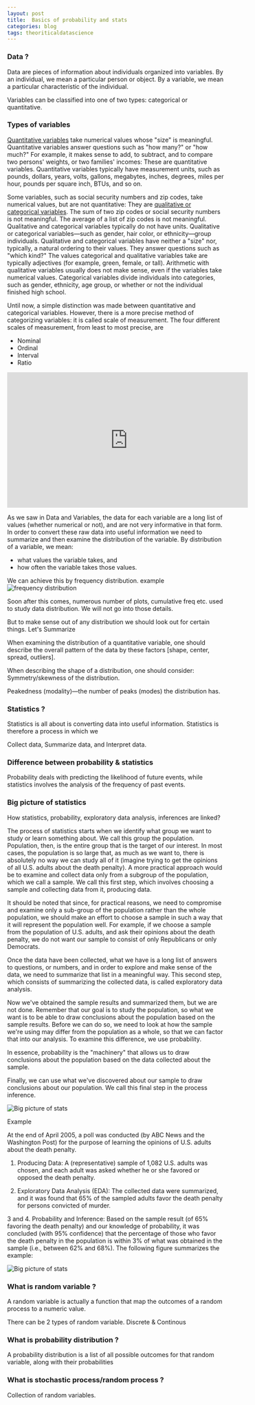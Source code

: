 ```yaml
---
layout: post
title:  Basics of probability and stats
categories: blog
tags: theoriticaldatascience
---
```

### Data ?

Data are pieces of information about individuals organized into variables. By an individual, we mean a particular person or object. By a variable, we mean a particular characteristic of the individual.

Variables can be classified into one of two types: categorical or quantitative.

<!--more-->
### Types of variables

<u>Quantitative variables</u> take numerical values whose "size" is meaningful. Quantitative variables answer questions such as "how many?" or "how much?" For example, it makes sense to add, to subtract, and to compare two persons' weights, or two families' incomes: These are quantitative variables. Quantitative variables typically have measurement units, such as pounds, dollars, years, volts, gallons, megabytes, inches, degrees, miles per hour, pounds per square inch, BTUs, and so on.

Some variables, such as social security numbers and zip codes, take numerical values, but are not quantitative: They are <u>qualitative or categorical variables</u>. The sum of two zip codes or social security numbers is not meaningful. The average of a list of zip codes is not meaningful. Qualitative and categorical variables typically do not have units. Qualitative or categorical variables—such as gender, hair color, or ethnicity—group individuals. Qualitative and categorical variables have neither a "size" nor, typically, a natural ordering to their values. They answer questions such as "which kind?" The values categorical and qualitative variables take are typically adjectives (for example, green, female, or tall). Arithmetic with qualitative variables usually does not make sense, even if the variables take numerical values. Categorical variables divide individuals into categories, such as gender, ethnicity, age group, or whether or not the individual finished high school.

Until now, a simple distinction was made between quantitative and categorical variables. However, there is a more precise method of categorizing variables: it is called scale of measurement. The four different scales of measurement, from least to most precise, are

* Nominal
* Ordinal
* Interval
* Ratio

<center><iframe width="560" height="315" src="https://www.youtube.com/embed/wIBu7J18Fpw?rel=0" frameborder="0" gesture="media" allow="encrypted-media" allowfullscreen></iframe></center>

As we saw in Data and Variables, the data for each variable are a long list of values (whether numerical or not), and are not very informative in that form. In order to convert these raw data into useful information we need to summarize and then examine the distribution of the variable. By distribution of a variable, we mean:

* what values the variable takes, and
* how often the variable takes those values.

We can achieve this by frequency distribution.
example
![frequency distribution](/assets/images/projects/qw.png)

Soon after this comes, numerous number of plots, cumulative freq etc. used to study data distribution. We will not go into those details. 

But to make sense out of any distribution we should look out for certain things.
Let's Summarize

When examining the distribution of a quantitative variable, one should describe the overall pattern of the data by these factors [shape, center, spread, outliers].

When describing the shape of a distribution, one should consider:
Symmetry/skewness of the distribution.

Peakedness (modality)—the number of peaks (modes) the distribution has.


### Statistics ?
Statistics is all about is converting data into useful information. Statistics is therefore a process in which we

Collect data,
Summarize data, and
Interpret data.

### Difference between probability & statistics
Probability deals with predicting the likelihood of future events, while statistics involves the analysis of the frequency of past events.

### Big picture of statistics
How statistics, probability, exploratory data analysis, inferences are linked?


The process of statistics starts when we identify what group we want to study or learn something about. We call this group the population. Population, then, is the entire group that is the target of our interest.
In most cases, the population is so large that, as much as we want to, there is absolutely no way we can study all of it (imagine trying to get the opinions of all U.S. adults about the death penalty). A more practical approach would be to examine and collect data only from a subgroup of the population, which we call a sample. We call this first step, which involves choosing a sample and collecting data from it, producing data.

It should be noted that since, for practical reasons, we need to compromise and examine only a sub-group of the population rather than the whole population, we should make an effort to choose a sample in such a way that it will represent the population well. For example, if we choose a sample from the population of U.S. adults, and ask their opinions about the death penalty, we do not want our sample to consist of only Republicans or only Democrats.

Once the data have been collected, what we have is a long list of answers to questions, or numbers, and in order to explore and make sense of the data, we need to summarize that list in a meaningful way. This second step, which consists of summarizing the collected data, is called exploratory data analysis.

Now we've obtained the sample results and summarized them, but we are not done. Remember that our goal is to study the population, so what we want is to be able to draw conclusions about the population based on the sample results. Before we can do so, we need to look at how the sample we're using may differ from the population as a whole, so that we can factor that into our analysis. To examine this difference, we use probability.

In essence, probability is the "machinery" that allows us to draw conclusions about the population based on the data collected about the sample.

Finally, we can use what we've discovered about our sample to draw conclusions about our population. We call this final step in the process inference.

![Big picture of stats](/assets/images/projects/intro_stats_online_inference.png)

Example

At the end of April 2005, a poll was conducted (by ABC News and the Washington Post) for the purpose of learning the opinions of U.S. adults about the death penalty.

1. Producing Data: A (representative) sample of 1,082 U.S. adults was chosen, and each adult was asked whether he or she favored or opposed the death penalty.

2. Exploratory Data Analysis (EDA): The collected data were summarized, and it was found that 65% of the sampled adults favor the death penalty for persons convicted of murder.

3 and 4. Probability and Inference: Based on the sample result (of 65% favoring the death penalty) and our knowledge of probability, it was concluded (with 95% confidence) that the percentage of those who favor the death penalty in the population is within 3% of what was obtained in the sample (i.e., between 62% and 68%). The following figure summarizes the example:

![Big picture of stats](/assets/images/projects/intro_stats_online_big_picture_example.png)

### What is random variable ?
A random variable is actually a function that map the outcomes of a random process to a numeric value. 

There can be 2 types of random variable. Discrete & Continous

### What is probability distribution ?
A probability distribution is a list of all possible outcomes for that random variable, along with their probabilities

### What is stochastic process/random process ?
Collection of random variables. 
